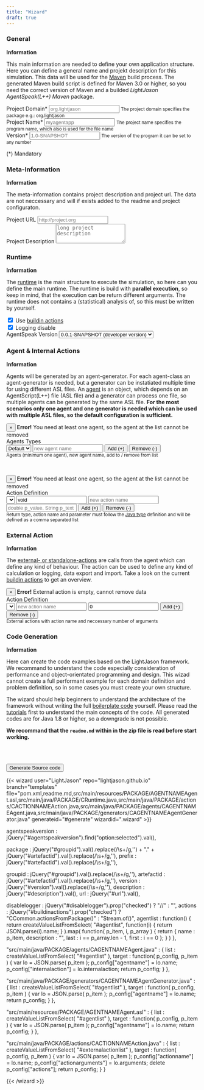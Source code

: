 ```yaml
---
title: "Wizard"
draft: true
---
```


<div class="wizard">

<h3>General</h3>
<section>
<strong>Information</strong>
<p>This main information are needed to define your own application structure. Here you can define a general name and projekt description for this simulation. This data will be used for the <a href="https://maven.apache.org/">Maven</a> build process. The generated Maven build script is defined for Maven 3.0 or higher, so you need the correct version of Maven and a builded <i>LightJason AgentSpeak(L++) Maven</i> package.</p>
<p>
    <div class="form-group">
        <label for="groupid">Project Domain*</label>
        <input type="text" class="form-control required" id="groupid" placeholder="org.lightjason" />
        <small class="form-text text-muted">The project domain specifies the package e.g.: org.lightjason</small>
    </div>
    <div class="form-group">
        <label for="artefactid">Project Name*</label>
        <input type="text" class="form-control required" id="artefactid" placeholder="myagentapp" />
        <small class="form-text text-muted">The project name specifies the program name, which also is used for the file name</small>
    </div>
    <div class="form-group">
        <label for="version">Version*</label>
        <input type="text" class="form-control required" id="version" placeholder="1.0-SNAPSHOT" />
        <small class="form-text text-muted">The version of the program it can be set to any number</small>
    </div>
</p>
<p>(*) Mandatory</p>
</section>

<h3>Meta-Information</h3>
<section>
<strong>Information</strong>
<p>The meta-information contains project description and project url. The data are not neccessary and will if exists added to the readme and project configuraton.</p>
<p>
    <div class="form-group">
        <label for="url">Project URL</label>
        <input type="text" class="form-control" id="url" placeholder="http://project.org" />
    </div>
        <div class="form-group">
        <label for="url">Project Description</label>
        <textarea class="form-control" id="description" placeholder="long project description" rows=3></textarea>
    </div>
</p>
</section>

<h3>Runtime</h3>
<section>
<strong>Information</strong>
<p>The <a href="/tutorials/agentspeak-in-fifteen-minutes/#write-your-own-runtime">runtime</a> is the main structure to execute the simulation, so here can you define the main runtime. The runtime is build with <strong>parallel execution</strong>, so keep in mind, that the execution can be return different arguments. The runtime does not contains a (statistical) analysis of, so this must be written by yourself.</p>
<p>
    <div class="form-check">
        <label class="form-check-label">
          <input id="buildinactions" type="checkbox" class="form-check-input" checked /> Use <a href="/knowledgebase/actions">buildin actions</a>
        </label>
    </div>
    <div class="form-check">
        <label class="form-check-label">
          <input id="disablelogging" type="checkbox" class="form-check-input" checked /> Logging disable
        </label>
    </div>
    <div class="form-check">   
        <label class="form-check-label">AgentSpeak Version
            <select class="form-control" id="agentspeakversion">
                <option value="0.0.1-SNAPSHOT">0.0.1-SNAPSHOT (developer version)</option>
            </select>
        </label>            
    </div>     
</p>
</section>

<h3>Agent & Internal Actions</h3>
<section>
<strong>Information</strong>
<p>Agents will be generated by an agent-generator. For each agent-class an agent-generator is needed, but a generator can be instatiated multiple time for using different ASL files. An <a href="/tutorials/agentspeak-in-fifteen-minutes/#a-id-agentclass-a-agent-class">agent</a> is an object, which depends on an AgentScript(L++) file (ASL file) and a generator can process one file, so multiple agents can be generated by the same ASL file. <strong>For the most scenarios only one agent and one generator is needed which can be used with multiple ASL files, so the default configuration is sufficient.</strong>
</p>
<p>
    <div class="alert alert-danger alert-dismissible fade collapse" role="alert" id="agenterror">
        <button type="button" class="close" data-dismiss="alert" aria-label="Close">
            <span aria-hidden="true">&times;</span>
        </button>
        <strong>Error!</strong> You need at least one agent, so the agent at the list cannot be removed
    </div>
    Agents Types<br/>
    <div class="btn-toolbar" role="group" aria-label="Agent Configuration">        
        <select class="form-control" id="agentlist"><option value='{ "name" : "Default" }'>Default</option></select>
        <input type="text" class="form-control" id="newagent" placeholder="new agent name" />
        <button type="button" class="btn btn-secondary" id="addagent">Add (+)</button>
        <button type="button" class="btn btn-secondary" id="removeagent">Remove (-)</button>
    </div>
    <small class="form-text text-muted">Agents (minimum one agent), new agent name, add to / remove from list</small>
</p>
<br/>
<p>
    <div class="alert alert-danger alert-dismissible fade collapse" role="alert" id="internalactionerror">
        <button type="button" class="close" data-dismiss="alert" aria-label="Close">
            <span aria-hidden="true">&times;</span>
        </button>
        <strong>Error!</strong> You need at least one agent, so the agent at the list cannot be removed
    </div>
    Action Definition<br/>
    <div class="btn-toolbar" role="group" aria-label="Agent Internal Actions">
        <select class="form-control" id="internalactionlist"></select>
        <input type="text" class="form-control" id="interalactionreturn" value="void" />
        <input type="text" class="form-control" id="newinteralaction" placeholder="new action name" />
        <input type="text" class="form-control" id="interalactionparameter" placeholder="double p_value, String p_text" />
        <button type="button" class="btn btn-secondary" id="addinternalaction">Add (+)</button>
        <button type="button" class="btn btn-secondary" id="removeinternalaction">Remove (-)</button>
    </div>
    <small class="form-text text-muted">Return type, action name and parameter must follow the <a href="https://docs.oracle.com/javase/tutorial/java/javaOO/methods.html">Java type</a> definition and will be defined as a comma separated list</small>
</p>
</section>

<h3>External Action</h3>
<section>
<strong>Information</strong>
<p>
The <a href="/tutorials/actions/#what-kind-of-actions-exists">external- or standalone-actions</a> are calls from the agent which can define any kind of behaviour. The action can be used to define any kind of calculation or logging, data export and import. Take a look on the current <a href="/knowledgebase/actions/">buildin actions</a> to get an overview.
</p>
<p>
    <div class="alert alert-danger alert-dismissible fade collapse" role="alert" id="externalactionempty">
        <button type="button" class="close" data-dismiss="alert" aria-label="Close">
            <span aria-hidden="true">&times;</span>
        </button>
        <strong>Error!</strong> External action is empty, cannot remove data
    </div>
    Action Definition<br/>
    <div class="btn-toolbar" role="group" aria-label="External Action Configuration">        
        <select class="form-control" id="externalactionlist"></select>
        <input type="text" class="form-control" id="newexternalaction" placeholder="new action name"/>
        <input type="text" class="form-control" id="argumentsexternalaction" value="0"/>
        <button type="button" class="btn btn-secondary" id="addexternalaction">Add (+)</button>
        <button type="button" class="btn btn-secondary" id="removeexternalaction">Remove (-)</button>
    </div>
    <small class="form-text text-muted">External actions with action name and neccessary number of arguments</small>
</p>
</section>

<h3>Code Generation</h3>
<section>
<strong>Information</strong><br/>
<p>Here can create the code examples based on the LightJason framework. We recommand to understand the code especially consideration of performance and object-orientated programming and design. This wizad cannot create a full performant example for each domain definition and problem definition, so in some cases you must create your own structure.</p>
<p>
The wizard should help beginners to understand the architecture of the framework without writing the full <a href="https://en.wikipedia.org/wiki/Boilerplate_code">boilerplate code</a> yourself. Please read the <a href="/tutorials">tutorials</a> first to understand the main concepts of the code. All generated codes are for Java 1.8 or higher, so a downgrade is not possible.
</p>
<p><strong>We recommand that the <code>readme.md</code> within in the zip file is read before start working.</strong></p>
<br/><br/>
<p>
<button type="button" class="btn btn-secondary btn-lg btn-block" id="generate">Generate Source code</button>
</p>
</section>

</div>

{{< wizard user="LightJason" repo="lightjason.github.io" branch="templates" file="pom.xml,readme.md,src/main/resources/PACKAGE/AGENTNAMEAgent.asl,src/main/java/PACKAGE/CRuntime.java,src/main/java/PACKAGE/actions/CACTIONNAMEAction.java,src/main/java/PACKAGE/agents/CAGENTNAMEAgent.java,src/main/java/PACKAGE/generators/CAGENTNAMEAgentGenerator.java" generateid="#generate" wizardid=".wizard" >}}

agentspeakversion : jQuery("#agentspeakversion").find("option:selected").val(),

package           : jQuery("#groupid").val().replace(/\s+/g,'') + "." + jQuery("#artefactid").val().replace(/\s+/g,''),
prefix            : jQuery("#artefactid").val().replace(/\s+/g,''),

groupid           : jQuery("#groupid").val().replace(/\s+/g,''),
artefactid        : jQuery("#artefactid").val().replace(/\s+/g,''),
version           : jQuery("#version").val().replace(/\s+/g,''),
description       : jQuery("#description").val(),
url               : jQuery("#url").val(),

disablelogger     : jQuery("#disablelogger").prop("checked") ? "//" : "",
actions           : jQuery("#buildinactions").prop("checked") ? "CCommon.actionsFromPackage()" : "Stream.of()",
agentlist         : function() { return createValueListFromSelect( "#agentlist", function(i) { return JSON.parse(i).name; } ).map( function( p_item, i, p_array ) { return { name : p_item, description :  "", last : i == p_array.len - 1, first : i == 0 }; } ) },


"src/main/java/PACKAGE/agents/CAGENTNAMEAgent.java" : { list : createValueListFromSelect( "#agentlist" ), target : function( p_config, p_item ) { var lo = JSON.parse( p_item ); p_config["agentname"] = lo.name; p_config["internalaction"] = lo.internalaction; return p_config; } },

"src/main/java/PACKAGE/generators/CAGENTNAMEAgentGenerator.java" : { list : createValueListFromSelect( "#agentlist" ), target : function( p_config, p_item ) { var lo = JSON.parse( p_item ); p_config["agentname"] = lo.name; return p_config; } },

"src/main/resources/PACKAGE/AGENTNAMEAgent.asl" : { list : createValueListFromSelect( "#agentlist" ), target : function( p_config, p_item ) { var lo = JSON.parse( p_item ); p_config["agentname"] = lo.name; return p_config; } },

"src/main/java/PACKAGE/actions/CACTIONNAMEAction.java" : { list : createValueListFromSelect( "#externalactionlist" ), target : function( p_config, p_item ) { var lo = JSON.parse( p_item ); p_config["actionname"] = lo.name;  p_config["actionarguments"] = lo.arguments; delete p_config["actions"]; return p_config; } }

{{< /wizard >}}

<script>
jQuery(function() {

    // --- agent section ---------------------------------------------------------------------------------------------------
    
    jQuery("#addagent").click( function() {
    
        jQuery("#newagent").removeClass("error"); 
    
        var lc = jQuery("#newagent").val().trim();
        if ( lc.length == 0 )
            jQuery("#newagent").addClass("error");
        else
            if ( jQuery("#agentlist option[value='" + lc + "']").length > 0 )
                jQuery("#newagent").addClass("error");
            else    
            {
                jQuery("#newagent").val(null);
                jQuery("#agentlist").append( jQuery( "<option>", { value: JSON.stringify( { name : lc } ), text: lc } ) ); 
            }

    } );
    
    jQuery("#removeagent").click( function() {
        if ( jQuery("#agentlist option").length > 1 )
            jQuery("#agentlist").find("option:selected").remove(); 
        else
            jQuery("#agenterror").addClass("show");
    });



    // --- internal action - agent section ---------------------------------------------------------------------------------
    
    jQuery("#addinternalaction").click( function() {
    
        jQuery("#interalactionreturn").removeClass("error");
        jQuery("#newinteralaction").removeClass("error"); 
    
        var lc_return = jQuery("#interalactionreturn").val().trim();
        if ( lc_return.length == 0 )
            jQuery("#interalactionreturn").addClass("error");
        
        var lc_name = jQuery("#newinteralaction").val().trim().toLowerCase();
        if ( lc_name.length == 0 )
            jQuery("#newinteralaction").addClass("error");
            
        if ( ( lc_name.length == 0 ) || ( lc_return.length == 0 ) )    
            return;
        

        var lo_agent = JSON.parse( jQuery("#agentlist").find("option:selected").val() );
        if ( !Array.isArray(lo_agent.internalaction) )
            lo_agent.internalaction = [];
            
        lo_agent.internalaction.push({
            "name"     : lc_name,
            "return"   : lc_return,
            "argument" : jQuery("#interalactionparameter").val().trim() 
        });

        jQuery("#agentlist").find("option:selected").val( JSON.stringify( lo_agent ) ); 
        jQuery("#internalactionlist").append( jQuery( "<option>", { value: lc_name, text: lc_name } ) );
    });
    
    

    // --- external action -------------------------------------------------------------------------------------------------
    
    jQuery("#addexternalaction").click( function() {
    
        var lcName = jQuery("#newexternalaction").val().trim();
        var lnArguments = parseInt(jQuery("#argumentsexternalaction").val().trim());
        
        jQuery("#externalactionlist").append( jQuery("<option>", { value: JSON.stringify( { name : lcName, arguments: lnArguments } ), text: lcName } ) );
            
    });
    
    jQuery("#removeexternalaction").click( function() {
        if ( jQuery("#externalactionlist option").length > 0 )
            jQuery("#externalactionlist").find("option:selected").remove(); 
        else
            jQuery("#externalactionempty").addClass("show");
    });
    
} );
</script>
